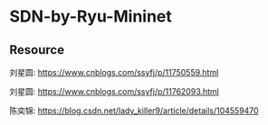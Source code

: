 # SDN-by-Ryu-Mininet

## Resource
刘星圆:
https://www.cnblogs.com/ssyfj/p/11750559.html

刘星圆:
https://www.cnblogs.com/ssyfj/p/11762093.html

陈奕锦:
https://blog.csdn.net/lady_killer9/article/details/104559470

